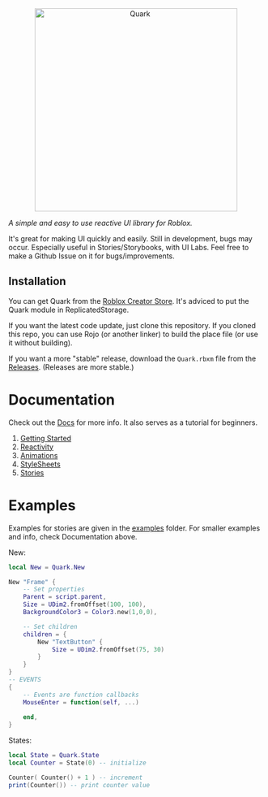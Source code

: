 <div align="center">

<img width="400" alt="Quark" src="https://github.com/user-attachments/assets/2cc3f03e-4328-4106-9e38-70f731548862">
</div>

_A simple and easy to use reactive UI library for Roblox._

It's great for making UI quickly and easily. Still in development, bugs may occur. Especially useful in Stories/Storybooks, with UI Labs. Feel free to make a Github Issue on it for bugs/improvements.

## Installation

You can get Quark from the [Roblox Creator Store](https://create.roblox.com/store/asset/105183088809550).
It's adviced to put the Quark module in ReplicatedStorage.

If you want the latest code update, just clone this repository. If you cloned this repo, you can use Rojo (or another linker) to build the place file (or use it without building).

If you want a more "stable" release, download the `Quark.rbxm` file from the [Releases](github.com/creepersaur/Quark/Releases). (Releases are more stable.)

# Documentation

Check out the [Docs](./docs/) for more info. It also serves as a tutorial for beginners.

1. [Getting Started](./docs/1.GettingStarted.md)
2. [Reactivity](./docs/2.Reactivity.md)
3. [Animations](./docs/3.Animations.md)
4. [StyleSheets](./docs/4.StyleSheets.md)
5. [Stories](./docs//5.Stories.md)

# Examples

Examples for stories are given in the [examples](./src/examples/) folder. For smaller examples and info, check Documentation above.

New:

```lua
local New = Quark.New

New "Frame" {
	-- Set properties
    Parent = script.parent,
    Size = UDim2.fromOffset(100, 100),
    BackgroundColor3 = Color3.new(1,0,0),

	-- Set children
    children = {
        New "TextButton" {
            Size = UDim2.fromOffset(75, 30)
        }
    }
}
-- EVENTS
{
	-- Events are function callbacks
	MouseEnter = function(self, ...)
		
	end,
}
```

States:

```lua
local State = Quark.State
local Counter = State(0) -- initialize

Counter( Counter() + 1 ) -- increment
print(Counter()) -- print counter value
```
